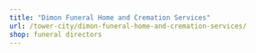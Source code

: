 ```yaml
---
title: "Dimon Funeral Home and Cremation Services"
url: /tower-city/dimon-funeral-home-and-cremation-services/
shop: funeral directors
---
```

